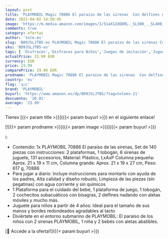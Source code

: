 ```yaml
---
layout: post
title: 'PLAYMOBIL Magic 70886 El paraíso de las sirenas  Con delfines nadando  Juguete para niños a partir de 4 años'
date: 2022-04-02 14:50:45
image: 'https://m.media-amazon.com/images/I/51aX1ZdODRL._SL500_._SL400_.jpg'
comments: true
category: ofertas
author: 'tole.es'
slug: 'B09JSLJTB5-es PLAYMOBIL Magic 70886 El paraíso de las sirenas Con...'
sku: 'B09JSLJTB5-es'
tags: [ 'Disfraces','Disfraces para Niños','Juegos de imitación','Juguetes','Juguetes y juegos','playmobil', ]
actualPrice: 23.99 EUR
currency: EUR
price: 23.99
comparePrice: 29.99 EUR
prodname: 'PLAYMOBIL Magic 70886 El paraíso de las sirenas  Con delfines nadando  Juguete para niños a partir de 4 años'
country: 'es'
flag: '🇪🇸'
brand: 'PLAYMOBIL'
buyurl: 'https://www.amazon.es/dp/B09JSLJTB5/?tag=tolees-21'
descuento: '20.01'
average: '23.99'
---
```


Tienes [{{< param title >}}]({{< param buyurl >}}) en el siguiente enlace!

[![{{< param prodname >}}]({{< param image >}})]({{< param buyurl >}})

ℹ️:

- Contenido: 1x PLAYMOBIL 70886 El paraíso de las sirenas, Set de 140 piezas con instrucciones: 2 plataformas, 1 tobogán, 6 sirenas de juguete, 131 accesorios, Material: Plástico, LxAxP Columna pequeña: Aprox. 21 x 19 x 11 cm, Columna grande: Aprox. 21 x 19 x 27 cm, Peso: 617 g, 70886
- Para jugar a diario: Incluye instrucciones para montarlo con ayuda de los padres, Alta calidad y diseño robusto, Limpieza de las piezas (sin pegatinas) con agua corriente y sin químicos
- 1 Plataforma para el cuidado del bebé, 1 plataforma de juego, 1 tobogán, 2 cochecitos subacuáticos con bisagras, 2 delfines nadando con aletas móviles y mucho más.
- Juguete para niños a partir de 4 años: Ideal para el tamaño de sus manos y bordes redondeados agradables al tacto
- Diviértete en el entorno submarino de PLAYMOBIL: El paraíso de los niños con 2 sirenas PLAYMOBIL, 1 niña y 2 bebés con aletas abatibles.

[🛒 Accede a la oferta!!]({{< param buyurl >}})
